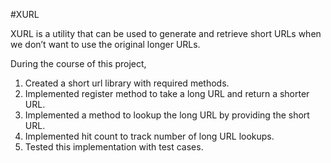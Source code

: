#XURL

XURL is a utility that can be used to generate and retrieve short URLs when we don’t want to use the original longer URLs.

During the course of this project,
  1. Created a short url library with required methods.
  2. Implemented register method to take a long URL and return a shorter URL.
  3. Implemented a method to lookup the long URL by providing the short URL.
  4. Implemented hit count to track number of long URL lookups.
  5. Tested this implementation with test cases.
